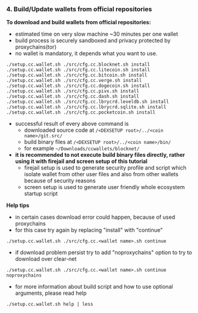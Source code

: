 ### 4. Build/Update wallets from official repositories

**To download and build wallets from official repositories:**
  * estimated time on very slow machine ~30 minutes per one wallet
  * build process is securely sandboxed and privacy protected by proxychains(tor)
  * no wallet is mandatory, it depends what you want to use.
```
./setup.cc.wallet.sh ./src/cfg.cc.blocknet.sh install
./setup.cc.wallet.sh ./src/cfg.cc.litecoin.sh install
./setup.cc.wallet.sh ./src/cfg.cc.bitcoin.sh install
./setup.cc.wallet.sh ./src/cfg.cc.verge.sh install
./setup.cc.wallet.sh ./src/cfg.cc.dogecoin.sh install
./setup.cc.wallet.sh ./src/cfg.cc.pivx.sh install
./setup.cc.wallet.sh ./src/cfg.cc.dash.sh install
./setup.cc.wallet.sh ./src/cfg.cc.lbrycrd.leveldb.sh install
./setup.cc.wallet.sh ./src/cfg.cc.lbrycrd.sqlite.sh install
./setup.cc.wallet.sh ./src/cfg.cc.pocketcoin.sh install
```

  * successful result of every above command is
    * downloaded source code at `/<DEXSETUP root>/../<coin name>/git.src/`
    * build binary files at `/<DEXSETUP root>/../<coin name>/bin/`
    * for example `~/Downloads/ccwallets/blocknet/`
  * **it is recommended to not execute build binary files directly, rather using it with firejail and screen setup of this tutorial**
    * firejail setup is used to generate security profile and script which isolate wallet from other user files and also from other wallets because of security reasons
    * screen setup is used to generate user friendly whole ecosystem startup script

**Help tips**
  * in certain cases download error could happen, because of used proxychains
  * for this case try again by replacing "install" with "continue"
```
./setup.cc.wallet.sh ./src/cfg.cc.<wallet name>.sh continue
```
  * if download problem persist try to add "noproxychains" option to try to download over clear-net
```
./setup.cc.wallet.sh ./src/cfg.cc.<wallet name>.sh continue noproxychains
```
  * for more information about build script and how to use optional arguments, please read help
```
./setup.cc.wallet.sh help | less
```
